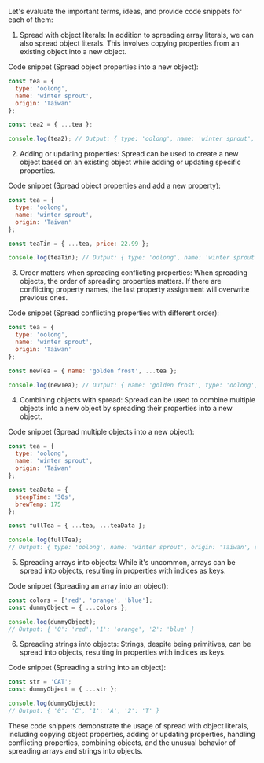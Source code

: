 Let's evaluate the important terms, ideas, and provide code snippets for each of them:

1. Spread with object literals: In addition to spreading array literals, we can also spread object literals. This involves copying properties from an existing object into a new object.

Code snippet (Spread object properties into a new object):
```javascript
const tea = {
  type: 'oolong',
  name: 'winter sprout',
  origin: 'Taiwan'
};

const tea2 = { ...tea };

console.log(tea2); // Output: { type: 'oolong', name: 'winter sprout', origin: 'Taiwan' }
```

2. Adding or updating properties: Spread can be used to create a new object based on an existing object while adding or updating specific properties.

Code snippet (Spread object properties and add a new property):
```javascript
const tea = {
  type: 'oolong',
  name: 'winter sprout',
  origin: 'Taiwan'
};

const teaTin = { ...tea, price: 22.99 };

console.log(teaTin); // Output: { type: 'oolong', name: 'winter sprout', origin: 'Taiwan', price: 22.99 }
```

3. Order matters when spreading conflicting properties: When spreading objects, the order of spreading properties matters. If there are conflicting property names, the last property assignment will overwrite previous ones.

Code snippet (Spread conflicting properties with different order):
```javascript
const tea = {
  type: 'oolong',
  name: 'winter sprout',
  origin: 'Taiwan'
};

const newTea = { name: 'golden frost', ...tea };

console.log(newTea); // Output: { name: 'golden frost', type: 'oolong', origin: 'Taiwan' }
```

4. Combining objects with spread: Spread can be used to combine multiple objects into a new object by spreading their properties into a new object.

Code snippet (Spread multiple objects into a new object):
```javascript
const tea = {
  type: 'oolong',
  name: 'winter sprout',
  origin: 'Taiwan'
};

const teaData = {
  steepTime: '30s',
  brewTemp: 175
};

const fullTea = { ...tea, ...teaData };

console.log(fullTea);
// Output: { type: 'oolong', name: 'winter sprout', origin: 'Taiwan', steepTime: '30s', brewTemp: 175 }
```

5. Spreading arrays into objects: While it's uncommon, arrays can be spread into objects, resulting in properties with indices as keys.

Code snippet (Spreading an array into an object):
```javascript
const colors = ['red', 'orange', 'blue'];
const dummyObject = { ...colors };

console.log(dummyObject);
// Output: { '0': 'red', '1': 'orange', '2': 'blue' }
```

6. Spreading strings into objects: Strings, despite being primitives, can be spread into objects, resulting in properties with indices as keys.

Code snippet (Spreading a string into an object):
```javascript
const str = 'CAT';
const dummyObject = { ...str };

console.log(dummyObject);
// Output: { '0': 'C', '1': 'A', '2': 'T' }
```

These code snippets demonstrate the usage of spread with object literals, including copying object properties, adding or updating properties, handling conflicting properties, combining objects, and the unusual behavior of spreading arrays and strings into objects.